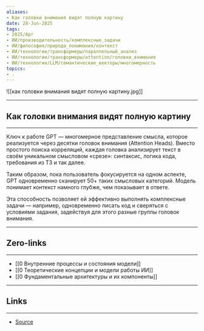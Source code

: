 ```yaml
---
aliases: 
- Как головки внимания видят полную картину 
date: 28-Jun-2025
tags:
- 2025/Apr
- ИИ/производительность/комплексные_задачи
- ИИ/философия/природа_понимания/контекст
- ИИ/технологии/трансформеры/параллельный_анализ
- ИИ/технологии/трансформеры/attention/головки_внимания
- ИИ/технологии/LLM/семантические_векторы/многомерность
topics:
- .
---
```

![[как головки внимания видят полную картину.jpg]]

-----
##  Как головки внимания видят полную картину 
-----
Ключ к работе GPT — многомерное представление смысла, которое реализуется через десятки головок внимания (Attention Heads). Вместо простого поиска корреляций, каждая головка анализирует текст в своём уникальном смысловом «срезе»: синтаксис, логика кода, требования из ТЗ и так далее.

Таким образом, пока пользователь фокусируется на одном аспекте, GPT одновременно сканирует 50+ таких смысловых категорий. Модель понимает контекст намного глубже, чем показывает в ответе. 

Эта способность позволяет ей эффективно выполнять комплексные задачи — например, одновременно писать код и сверяться с условиями задания, задействуя для этого разные группы головок внимания.

---
## Zero-links
---
- [[0 Внутренние процессы и состояния модели]]
- [[0 Теоретические концепции и модели работы ИИ]]
- [[0 Фундаментальные архитектуры и их компоненты]]

---
## Links
---
- [Source](https://t.me/turboproject/1610)
